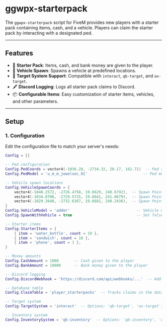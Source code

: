 # ggwpx-starterpack

The `ggwpx-starterpack` script for FiveM provides new players with a starter pack containing items, cash, and a vehicle. Players can claim the starter pack by interacting with a designated ped.

---

## Features

- 🎁 **Starter Pack**: Items, cash, and bank money are given to the player.
- 🚗 **Vehicle Spawn**: Spawns a vehicle at predefined locations.
- 🎯 **Target System Support**: Compatible with `interact`, `qb-target`, and `ox-target`.
- 🖋️ **Discord Logging**: Logs all starter pack claims to Discord.
- 📦 **Configurable Items**: Easy customization of starter items, vehicles, and other parameters.

---

## Setup

### 1. Configuration

Edit the configuration file to match your server's needs:

```lua
Config = {}

-- Ped configuration
Config.PedCoords = vector4(-1036.28, -2734.32, 20.17, 162.71)  -- Ped spawn location
Config.PedModel = 'u_m_m_jewelsec_01'                         -- Ped model

-- Vehicle spawn locations
Config.VehicleSpawnCoords = {
    vector4(-1040.2572, -2726.4758, 19.6629, 240.6792),  -- Spawn Point 1
    vector4(-1034.8708, -2729.5725, 19.6641, 241.0679),  -- Spawn Point 2
    vector4(-1029.3840, -2732.6367, 19.6681, 240.2436),  -- Spawn Point 3
}
Config.VehicleModel = 'adder'                              -- Vehicle model
Config.SpawnWithVehicle = true                             -- Set false to not place the player inside the vehicle

-- Starter items
Config.StarterItems = {
    { item = 'water_bottle', count = 10 },
    { item = 'sandwich', count = 10 },
    { item = 'phone', count = 1 },
}

-- Money amounts
Config.CashAmount = 1000       -- Cash given to the player
Config.BankAmount = 10000      -- Bank money given to the player

-- Discord logging
Config.DiscordWebhook = 'https://discord.com/api/webhooks/...'  -- Add your webhook URL here

-- Database table
Config.ClaimTable = 'player_starterpacks'  -- Tracks claims in the database

-- Target system
Config.TargetSystem = 'interact'  -- Options: 'qb-target', 'ox-target', 'interact'

-- Inventory system
Config.InventorySystem = 'qb-inventory'  -- Options: 'qb-inventory', 'ox_inventory'
